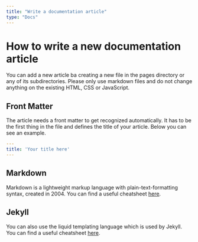 ```yaml
---
title: "Write a documentation article"
type: "Docs"
---
```

# How to write a new documentation article

You can add a new article ba creating a new file in the pages directory or any of its subdirectories.
Please only use markdown files and do not change anything on the existing HTML, CSS or JavaScript.

## Front Matter

The article needs a front matter to get recognized automatically.
It has to be the first thing in the file and defines the title of your article.
Below you can see an example.
```yaml
---
title: 'Your title here'
---
```

## Markdown

Markdown is a lightweight markup language with plain-text-formatting syntax, created in 2004.
You can find a useful cheatsheet [here](https://github.com/adam-p/markdown-here/wiki/Markdown-Cheatsheet).

## Jekyll

You can also use the liquid templating language which is used by Jekyll.
You can find a useful cheatsheet [here](https://shopify.github.io/liquid/).
